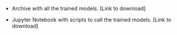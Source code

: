 - Archive with all the trained models. [Link to download]

- Jupyter Notebook with scripts to call the trained models. [Link to download]